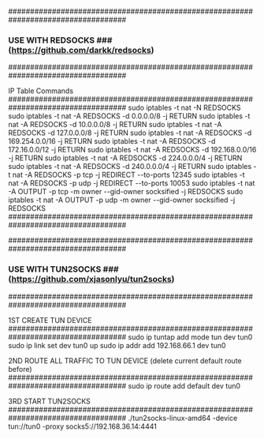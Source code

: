###################################################################################
### USE WITH REDSOCKS ### (https://github.com/darkk/redsocks)
###################################################################################

IP Table Commands
###################################################################################
sudo iptables -t nat -N REDSOCKS
sudo iptables -t nat -A REDSOCKS -d 0.0.0.0/8 -j RETURN
sudo iptables -t nat -A REDSOCKS -d 10.0.0.0/8 -j RETURN
sudo iptables -t nat -A REDSOCKS -d 127.0.0.0/8 -j RETURN
sudo iptables -t nat -A REDSOCKS -d 169.254.0.0/16 -j RETURN
sudo iptables -t nat -A REDSOCKS -d 172.16.0.0/12 -j RETURN
sudo iptables -t nat -A REDSOCKS -d 192.168.0.0/16 -j RETURN
sudo iptables -t nat -A REDSOCKS -d 224.0.0.0/4 -j RETURN
sudo iptables -t nat -A REDSOCKS -d 240.0.0.0/4 -j RETURN
sudo iptables -t nat -A REDSOCKS -p tcp -j REDIRECT --to-ports 12345
sudo iptables -t nat -A REDSOCKS -p udp -j REDIRECT --to-ports 10053
sudo iptables -t nat -A OUTPUT -p tcp -m owner --gid-owner socksified -j REDSOCKS
sudo iptables -t nat -A OUTPUT -p udp -m owner --gid-owner socksified -j REDSOCKS
###################################################################################


###################################################################################
### USE WITH TUN2SOCKS ### (https://github.com/xjasonlyu/tun2socks)
###################################################################################


1ST CREATE TUN DEVICE
###################################################################################
sudo ip tuntap add mode tun dev tun0
sudo ip link set dev tun0 up
sudo ip addr add 192.168.66.1 dev tun0


2ND ROUTE ALL TRAFFIC TO TUN DEVICE (delete current default route before)
###################################################################################
sudo ip route add default dev tun0


3RD START TUN2SOCKS
###################################################################################
./tun2socks-linux-amd64 -device tun://tun0 -proxy socks5://192.168.36.14:4441
